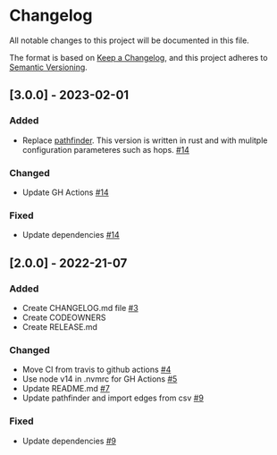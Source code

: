 # Changelog
All notable changes to this project will be documented in this file.

The format is based on [Keep a Changelog](https://keepachangelog.com/en/1.0.0/),
and this project adheres to [Semantic Versioning](https://semver.org/spec/v2.0.0.html).

## [3.0.0] - 2023-02-01

### Added

- Replace [pathfinder](https://github.com/chriseth/pathfinder2/commit/a677c3a9a0ea692abc69ef7095927af7e10da636). This version is written in rust and with mulitple configuration parameteres such as hops. [#14](https://github.com/CirclesUBI/circles-transfer/pull/14) 

### Changed

- Update GH Actions [#14](https://github.com/CirclesUBI/circles-transfer/pull/14)

### Fixed

- Update dependencies [#14](https://github.com/CirclesUBI/circles-transfer/pull/4)

## [2.0.0] - 2022-21-07

### Added

- Create CHANGELOG.md file [#3](https://github.com/CirclesUBI/circles-transfer/pull/3)
- Create CODEOWNERS
- Create RELEASE.md

### Changed

- Move CI from travis to github actions [#4](https://github.com/CirclesUBI/circles-transfer/pull/4)
- Use node v14 in .nvmrc for GH Actions [#5](https://github.com/CirclesUBI/circles-transfer/pull/5)
- Update README.md [#7](https://github.com/CirclesUBI/circles-transfer/pull/7)
- Update pathfinder and import edges from csv [#9](https://github.com/CirclesUBI/circles-transfer/pull/9)

### Fixed

- Update dependencies [#9](https://github.com/CirclesUBI/circles-transfer/pull/9)